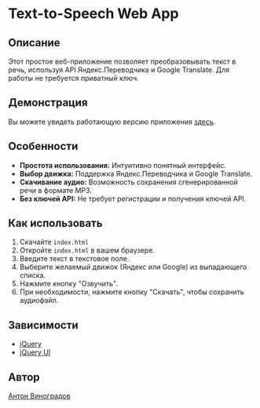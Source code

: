 # Text-to-Speech Web App

## Описание

Этот простое веб-приложение позволяет преобразовывать текст в речь, используя API Яндекс.Переводчика и Google Translate. Для работы не требуется приватный ключ.

## Демонстрация

Вы можете увидеть работающую версию приложения [здесь](https://minerflash.ru/api/text-to-speech.html).

## Особенности

*   **Простота использования:** Интуитивно понятный интерфейс.
*   **Выбор движка:** Поддержка Яндекс.Переводчика и Google Translate.
*   **Скачивание аудио:** Возможность сохранения сгенерированной речи в формате MP3.
*   **Без ключей API:** Не требует регистрации и получения ключей API.

## Как использовать

1.  Скачайте `index.html`
2.  Откройте `index.html` в вашем браузере.
3.  Введите текст в текстовое поле.
4.  Выберите желаемый движок (Яндекс или Google) из выпадающего списка.
5.  Нажмите кнопку "Озвучить".
6.  При необходимости, нажмите кнопку "Скачать", чтобы сохранить аудиофайл.

## Зависимости

*   [jQuery](https://jquery.com/)
*   [jQuery UI](https://jqueryui.com/)

## Автор

[Антон Виноградов](https://t.me/vinantole)
